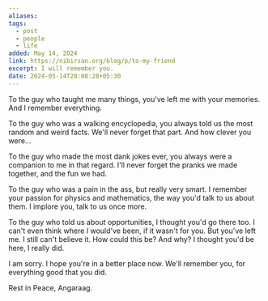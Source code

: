 ```yaml
---
aliases: 
tags:
  - post
  - people
  - life
added: May 14, 2024
link: https://nibirsan.org/blog/p/to-my-friend
excerpt: I will remember you.
date: 2024-05-14T20:08:28+05:30
---
```

To the guy who taught me many things, you've left me with your memories. And I remember everything.

To the guy who was a walking encyclopedia, you always told us the most random and weird facts. We'll never forget that part. And how clever you were...

To the guy who made the most dank jokes ever, you always were a companion to me in that regard. I'll never forget the pranks we made together, and the fun we had. 

To the guy who was a pain in the ass, but really very smart. I remember your passion for physics and mathematics, the way you'd talk to us about them. I implore you, talk to us once more.

To the guy who told us about opportunities, I thought you'd go there too. I can't even think where *I* would've been, if it wasn't for you. But you've left me. I still can't believe it. How could this be? And why? I thought you'd be here, I really did. 

I am sorry. I hope you're in a better place now. We'll remember you, for everything good that you did. 

Rest in Peace, Angaraag.